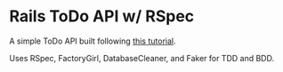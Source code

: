 # Rails ToDo API w/ RSpec

A simple ToDo API built following [this tutorial](https://scotch.io/tutorials/build-a-restful-json-api-with-rails-5-part-one).

Uses RSpec, FactoryGirl, DatabaseCleaner, and Faker for TDD and BDD.